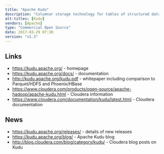 ```yaml
---
title: "Apache Kudu"
description: "Columnar storage technology for tables of structured data, supporting low latency reads, updates and deletes by primary key, as well as analytical column/table scans.  Provides Java, C++ and Python APIs, is queryable via Impala and Spark SQL, and provides Spark, Flume and MapReduce connectors.  Supports cluster deployments (including co-existence with Hadoop), with tables partitioned into tablets (configurable on a per table basis), with tablets then replicated and distributed across the cluster, using the Raft Consensus Algorithm for consistency.  Also supports variable column encoding (including bit shuffle, run length, dictionary and prefix encoding) and compression. Includes a web UI for reporting operational information, and metrics available from the command line, via HTTP or via a log file.  Started in November 2012, with a initial beta release in September 2015.  Donated to the Apache Foundation in December 2015, graduating in July 2016, with a 1.0 release in September 2016.  Implemented in C++."
alt-titles: [Kudu]
vendors: [Apache]
type: "Commercial Open Source"
date: 2017-03-29 07:30
version: "v1.3"
---
```

## Links

* <https://kudu.apache.org/> - homepage
* <https://kudu.apache.org/docs/> - documentation
* <http://kudu.apache.org/kudu.pdf> - whitepaper including comparison to Parquet/HDFS and Phoenix/HBase 
* <https://www.cloudera.com/products/open-source/apache-hadoop/apache-kudu.html> - Cloudera information
* <https://www.cloudera.com/documentation/kudu/latest.html> - Cloudera documentation

## News

* <https://kudu.apache.org/releases/> - details of new releases
* <https://kudu.apache.org/blog/> - Apache Kudu blog
* <http://blog.cloudera.com/blog/category/kudu/> - Cloudera blog posts on Kudu